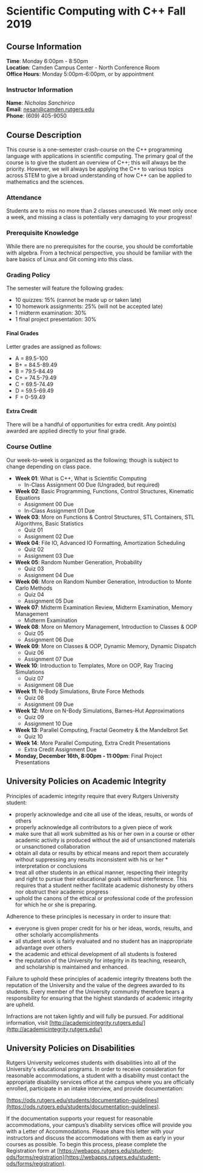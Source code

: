 # Scientific Computing with C++ Fall 2019

## Course Information

**Time**: Monday 6:00pm - 8:50pm  
**Location**: Camden Campus Center - North Conference Room  
**Office Hours**: Monday 5:00pm-6:00pm, or by appointment  

### Instructor Information

**Name**: *Nicholas Sanchirico*  
**Email**: nesan@camden.rutgers.edu  
**Phone**: (609) 405-9050  

## Course Description

This course is a one-semester crash-course on the C++ programming language with applications in scientific computing. The primary goal of the course is to give the student an overview of C++; this will always be the priority. However, we will always be applying the C++ to various topics across STEM to give a broad understanding of how C++ can be applied to mathematics and the sciences.

### Attendance

Students are to miss no more than 2 classes unexcused. We meet only once a week, and missing a class is potentially very damaging to your progress!

### Prerequisite Knowledge

While there are no prerequisites for the course, you should be comfortable with algebra. From a technical perspective, you should be familiar with the bare basics of Linux and Git coming into this class.

### Grading Policy

The semester will feature the following grades:

* 10 quizzes: 15% (cannot be made up or taken late)
* 10 homework assignments: 25% (will not be accepted late)
* 1 midterm examination: 30%
* 1 final project presentation: 30%

#### Final Grades

Letter grades are assigned as follows:

* A = 89.5-100
* B+ = 84.5-89.49
* B = 79.5-84.49
* C+ = 74.5-79.49
* C = 69.5-74.49
* D = 59.5-69.49
* F = 0-59.49

#### Extra Credit

There will be a handful of opportunities for extra credit. Any point(s) awarded are applied directly to your final grade.

### Course Outline

Our week-to-week is organized as the following; though is subject to change depending on class pace.

* **Week 01**: What is C++, What is Scientific Computing
  * In-Class Assignment 00 Due (Ungraded, but required)
* **Week 02**: Basic Programming, Functions, Control Structures, Kinematic Equations
  * Assignment 00 Due
  * In-Class Assignment 01 Due
* **Week 03**: More on Functions & Control Structures, STL Containers, STL Algorithms, Basic Statistics
  * Quiz 01
  * Assignment 02 Due
* **Week 04**: File IO, Advanced IO Formatting, Amortization Scheduling
  * Quiz 02
  * Assignment 03 Due
* **Week 05**: Random Number Generation, Probability
  * Quiz 03
  * Assignment 04 Due
* **Week 06**: More on Random Number Generation, Introduction to Monte Carlo Methods
  * Quiz 04
  * Assignment 05 Due
* **Week 07**: Midterm Examination Review, Midterm Examination, Memory Management
  * Midterm Examination
* **Week 08**: More on Memory Management, Introduction to Classes & OOP
  * Quiz 05
  * Assignment 06 Due
* **Week 09**: More on Classes & OOP, Dynamic Memory, Dynamic Dispatch
  * Quiz 06
  * Assignment 07 Due
* **Week 10**: Introduction to Templates, More on OOP, Ray Tracing Simulations
  * Quiz 07
  * Assignment 08 Due
* **Week 11**: N-Body Simulations, Brute Force Methods
  * Quiz 08
  * Assignment 09 Due
* **Week 12**: More on N-Body Simulations, Barnes–Hut Approximations
  * Quiz 09
  * Assignment 10 Due
* **Week 13**: Parallel Computing, Fractal Geometry & the Mandelbrot Set
  * Quiz 10
* **Week 14**: More Parallel Computing, Extra Credit Presentations
  * Extra Credit Assignment Due
* **Monday, December 16th, 8:00pm - 11:00pm**: Final Project Presentations

## University Policies on Academic Integrity

Principles of academic integrity require that every Rutgers University student:

* properly acknowledge and cite all use of the ideas, results, or words of others
* properly acknowledge all contributors to a given piece of work
* make sure that all work submitted as his or her own in a course or other academic activity is produced without the aid of unsanctioned materials or unsanctioned collaboration
* obtain all data or results by ethical means and report them accurately without suppressing any results inconsistent with his or her * interpretation or conclusions
* treat all other students in an ethical manner, respecting their integrity and right to pursue their educational goals without interference. This requires that a student neither facilitate academic dishonesty by others nor obstruct their academic progress
* uphold the canons of the ethical or professional code of the profession for which he or she is preparing.

Adherence to these principles is necessary in order to insure that:

* everyone is given proper credit for his or her ideas, words, results, and other scholarly accomplishments
* all student work is fairly evaluated and no student has an inappropriate advantage over others
* the academic and ethical development of all students is fostered
* the reputation of the University for integrity in its teaching, research, and scholarship is maintained and enhanced.

Failure to uphold these principles of academic integrity threatens both the reputation of the University and the value of the degrees awarded to its students. Every member of the University community therefore bears a responsibility for ensuring that the highest standards of academic integrity are upheld.

Infractions are not taken lightly and will fully be pursued. For additional information, visit [http://academicintegrity.rutgers.edu/](http://academicintegrity.rutgers.edu/)

## University Policies on Disabilities

Rutgers University welcomes students with disabilities into all of the University's educational programs. In order to receive consideration for reasonable accommodations, a student with a disability must contact the appropriate disability services office at the campus where you are officially enrolled, participate in an intake interview, and provide documentation:

[https://ods.rutgers.edu/students/documentation-guidelines](https://ods.rutgers.edu/students/documentation-guidelines).

If the documentation supports your request for reasonable accommodations, your campus’s disability services office will provide you with a Letter of Accommodations. Please share this letter with your instructors and discuss the accommodations with them as early in your courses as possible. To begin this process, please complete the Registration form at [https://webapps.rutgers.edu/student-ods/forms/registration](https://webapps.rutgers.edu/student-ods/forms/registration).
